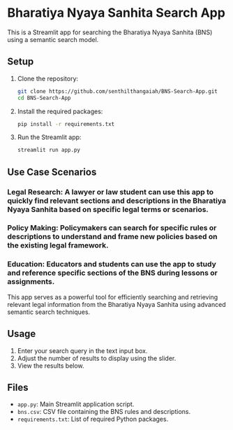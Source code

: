# Bharatiya Nyaya Sanhita Search App

This is a Streamlit app for searching the Bharatiya Nyaya Sanhita (BNS) using a semantic search model.

## Setup

1. Clone the repository:
    ```bash
    git clone https://github.com/senthilthangaiah/BNS-Search-App.git
    cd BNS-Search-App
    ```

2. Install the required packages:
    ```bash
    pip install -r requirements.txt
    ```

3. Run the Streamlit app:
    ```bash
    streamlit run app.py
    ```
## Use Case Scenarios

### Legal Research: A lawyer or law student can use this app to quickly find relevant sections and descriptions in the Bharatiya Nyaya Sanhita based on specific legal terms or scenarios.

### Policy Making: Policymakers can search for specific rules or descriptions to understand and frame new policies based on the existing legal framework.

### Education: Educators and students can use the app to study and reference specific sections of the BNS during lessons or assignments.

This app serves as a powerful tool for efficiently searching and retrieving relevant legal information from the Bharatiya Nyaya Sanhita using advanced semantic search techniques.
## Usage

1. Enter your search query in the text input box.
2. Adjust the number of results to display using the slider.
3. View the results below.

## Files

- `app.py`: Main Streamlit application script.
- `bns.csv`: CSV file containing the BNS rules and descriptions.
- `requirements.txt`: List of required Python packages.
